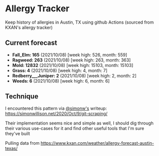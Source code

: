 # Allergy Tracker

Keep history of allergies in Austin, TX using github Actions (sourced from KXAN's allergy tracker)

## Current forecast
<!-- INJECT FORECAST -->
- **Fall_Elm: 165** (2021/10/08)  [week high: 526, month: 559]
- **Ragweed: 263** (2021/10/08)  [week high: 263, month: 363]
- **Mold: 12832** (2021/10/08)  [week high: 15103, month: 15103]
- **Grass: 4** (2021/10/08)  [week high: 4, month: 7]
- **Redberry___Juniper: 2** (2021/10/08)  [week high: 2, month: 2]
- **Weeds: 6** (2021/10/08)  [week high: 6, month: 6]
<!-- END INJECT FORECAST -->

## Technique

I encountered this pattern via [@simonw's](https://github.com/simonw) writeup: https://simonwillison.net/2020/Oct/9/git-scraping/

Their implementation seems nice and simple as well, I should dig through their various use-cases for it and find other useful tools that I'm sure they've built

Pulling data from https://www.kxan.com/weather/allergy-forecast-austin-texas/
